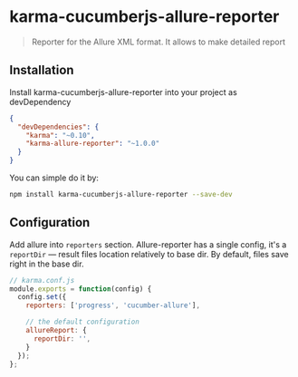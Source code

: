 # karma-cucumberjs-allure-reporter

> Reporter for the Allure XML format. It allows to make detailed report

## Installation

Install karma-cucumberjs-allure-reporter into your project as devDependency
```json
{
  "devDependencies": {
    "karma": "~0.10",
    "karma-allure-reporter": "~1.0.0"
  }
}
```

You can simple do it by:
```bash
npm install karma-cucumberjs-allure-reporter --save-dev
```

## Configuration

Add allure into `reporters` section.
Allure-reporter has a single config, it's a `reportDir` &mdash; result files location relatively to base dir. By default,
files save right in the base dir.

```js
// karma.conf.js
module.exports = function(config) {
  config.set({
    reporters: ['progress', 'cucumber-allure'],

    // the default configuration
    allureReport: {
      reportDir: '',
    }
  });
};
```